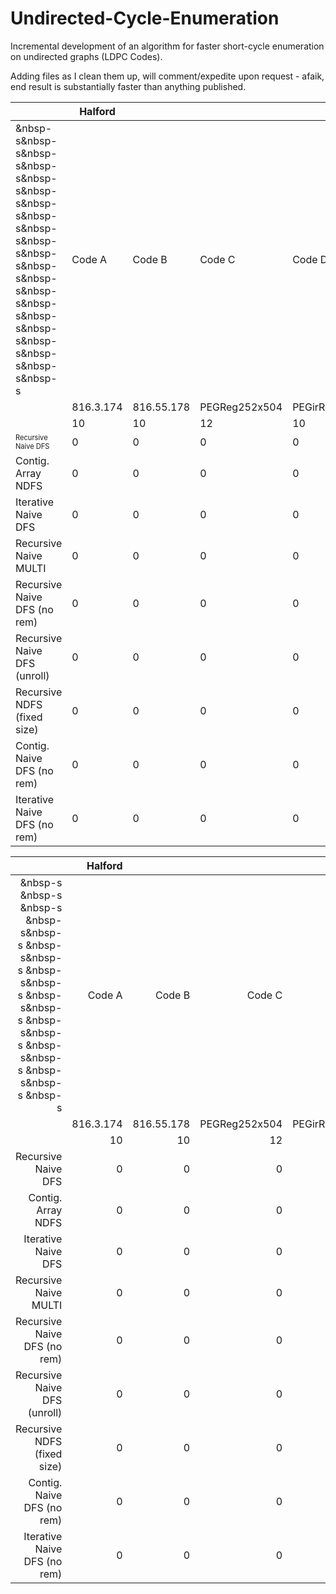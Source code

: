 # Undirected-Cycle-Enumeration
Incremental development of an algorithm for faster short-cycle enumeration on undirected graphs (LDPC Codes).

Adding files as I clean them up, will comment/expedite upon request - afaik, end result is substantially faster than anything published. 

|                              | Halford   |            |               |                 | Karimi           |                |                 |                   |
| ---------------------------- | --------- | ---------- | ------------- | --------------- | ---------------- | -------------- | --------------- | ----------------- |
|&nbsp-s&nbsp-s&nbsp-s&nbsp-s&nbsp-s&nbsp-s&nbsp-s&nbsp-s&nbsp-s&nbsp-s&nbsp-s&nbsp-s&nbsp-s&nbsp-s&nbsp-s&nbsp-s&nbsp-s&nbsp-s&nbsp-s&nbsp-s&nbsp-s| Code A    | Code B     | Code C        | Code D          | Code A           | Code B         | Code C          | Code D            |
|                              | 816.3.174 | 816.55.178 | PEGReg252x504 | PEGirReg252x504 | PEGirReg504x1008 | PEGReg504x1008 | 8000.4000.3.483 | 10000.10000.3.631 |
|                              | 10        | 10         | 12            | 10              | 10               | 14             | 10              | 10                |
| <sub><sup>Recursive Naive DFS</sub></sup>          | 0         | 0          | 0             | 0               | 0                | 0              | 0               | 0                 |
| Contig. Array NDFS           | 0         | 0          | 0             | 0               | 0                | 0              | 0               | 0                 |
| Iterative Naive DFS          | 0         | 0          | 0             | 0               | 0                | 0              | 0               | 0                 |
| Recursive Naive MULTI        | 0         | 0          | 0             | 0               | 0                | 0              | 0               | 0                 |
| Recursive Naive DFS (no rem) | 0         | 0          | 0             | 0               | 0                | 0              | 0               | 0                 |
| Recursive Naive DFS (unroll) | 0         | 0          | 0             | 0               | 0                | 0              | 0               | 0                 |
| Recursive NDFS (fixed size)  | 0         | 0          | 0             | 0               | 0                | 0              | 0               | 0                 |
| Contig. Naive DFS (no rem)   | 0         | 0          | 0             | 0               | 0                | 0              | 0               | 0                 |
| Iterative Naive DFS (no rem) | 0         | 0          | 0             | 0               | 0                | 0              | 0               | 0                 |

| |Halford| | | |Karimi| | | |
|----:|----:|----:|----:|----:|----:|----:|----:|----:|
|&nbsp-s &nbsp-s &nbsp-s &nbsp-s&nbsp-s &nbsp-s&nbsp-s &nbsp-s&nbsp-s &nbsp-s&nbsp-s &nbsp-s&nbsp-s &nbsp-s&nbsp-s &nbsp-s&nbsp-s &nbsp-s|Code A|Code B|Code C|Code D|Code A|Code B|Code C|Code D|
| |816.3.174|816.55.178|PEGReg252x504|PEGirReg252x504|PEGirReg504x1008|PEGReg504x1008|8000.4000.3.483|10000.10000.3.631|
| |10|10|12|10|10|14|10|10|
|Recursive Naive DFS|0|0|0|0|0|0|0|0|
|Contig. Array NDFS |0|0|0|0|0|0|0|0|
|Iterative Naive DFS|0|0|0|0|0|0|0|0|
|Recursive Naive MULTI|0|0|0|0|0|0|0|0|
|Recursive Naive DFS (no rem)|0|0|0|0|0|0|0|0|
|Recursive Naive DFS (unroll)|0|0|0|0|0|0|0|0|
|Recursive NDFS (fixed size)|0|0|0|0|0|0|0|0|
|Contig. Naive DFS (no rem)|0|0|0|0|0|0|0|0|
|Iterative Naive DFS (no rem)|0|0|0|0|0|0|0|0|
